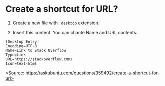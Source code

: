 # Create a shortcut for URL?

1. Create a new file with ```.desktop``` extension.

2. Insert this content. You can chante Name and URL contents.

```
[Desktop Entry]
Encoding=UTF-8
Name=Link to Stack Overflow
Type=Link
URL=https://stackoverflow.com/
Icon=text-html
```

<Source: https://askubuntu.com/questions/359492/create-a-shortcut-for-url>
